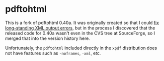 # pdftohtml

This is a fork of pdftohtml 0.40a.  It was originally created so that I could
[fix long-standing XML output errors](http://marc.info/?l=pdftohtml-general&m=123159307310803&q=p3),
but in the process I discovered that the released code for 0.40a wasn't even in
the CVS tree at SourceForge, so I merged that into the version history here.

Unfortunately, the `pdftohtml` included directly in the `xpdf` distribution
does not have features such as `-noframes`, `-xml`, etc.
